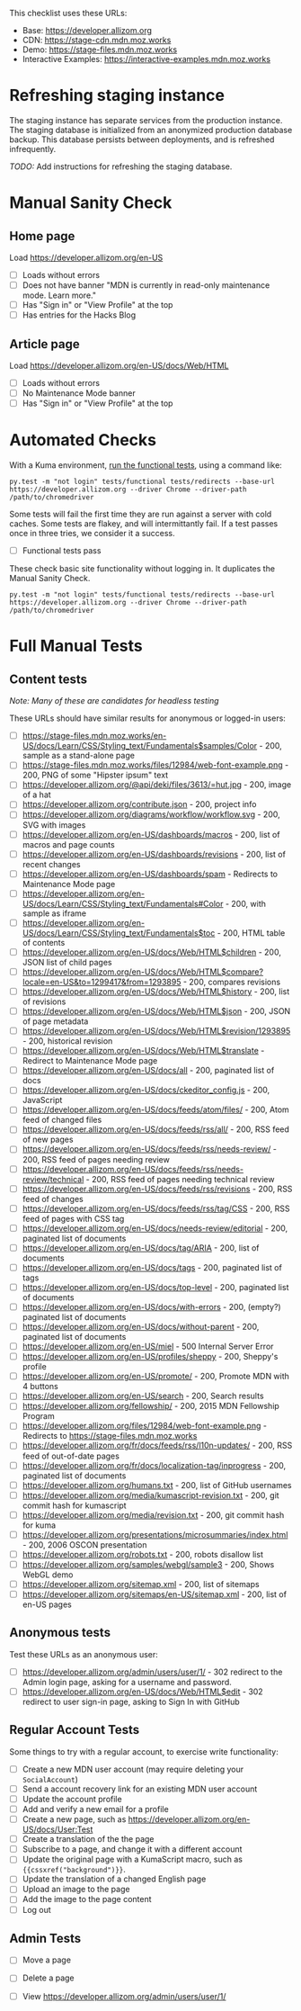 This checklist uses these URLs:

* Base: https://developer.allizom.org
* CDN: https://stage-cdn.mdn.moz.works
* Demo: https://stage-files.mdn.moz.works
* Interactive Examples: https://interactive-examples.mdn.moz.works

# Refreshing staging instance

The staging instance has separate services from the production instance. The
staging database is initialized from an anonymized production database
backup. This database persists between deployments, and is refreshed
infrequently.

*TODO:* Add instructions for refreshing the staging database.

# Manual Sanity Check

## Home page

Load https://developer.allizom.org/en-US

* [ ] Loads without errors
* [ ] Does not have banner "MDN is currently in read-only maintenance mode. Learn more."
* [ ] Has "Sign in" or "View Profile" at the top
* [ ] Has entries for the Hacks Blog

## Article page

Load https://developer.allizom.org/en-US/docs/Web/HTML

* [ ] Loads without errors
* [ ] No Maintenance Mode banner
* [ ] Has "Sign in" or "View Profile" at the top

# Automated Checks

With a Kuma environment,
[run the functional tests](https://kuma.readthedocs.io/en/latest/tests-ui.html),
using a command like:

```
py.test -m "not login" tests/functional tests/redirects --base-url https://developer.allizom.org --driver Chrome --driver-path /path/to/chromedriver
```

Some tests will fail the first time they are run against a server with cold
caches. Some tests are flakey, and will intermittantly fail. If a test passes
once in three tries, we consider it a success.

* [ ] Functional tests pass

These check basic site functionality without logging in. It duplicates the Manual Sanity Check.

```
py.test -m "not login" tests/functional tests/redirects --base-url https://developer.allizom.org --driver Chrome --driver-path /path/to/chromedriver
```

# Full Manual Tests

## Content tests

*Note: Many of these are candidates for headless testing*

These URLs should have similar results for anonymous or logged-in users:

* [ ] https://stage-files.mdn.moz.works/en-US/docs/Learn/CSS/Styling_text/Fundamentals$samples/Color - 200, sample as a stand-alone page
* [ ] https://stage-files.mdn.moz.works/files/12984/web-font-example.png - 200, PNG of some "Hipster ipsum" text
* [ ] https://developer.allizom.org/@api/deki/files/3613/=hut.jpg - 200, image of a hat
* [ ] https://developer.allizom.org/contribute.json - 200, project info
* [ ] https://developer.allizom.org/diagrams/workflow/workflow.svg - 200, SVG with images
* [ ] https://developer.allizom.org/en-US/dashboards/macros - 200, list of macros and page counts
* [ ] https://developer.allizom.org/en-US/dashboards/revisions - 200, list of recent changes
* [ ] https://developer.allizom.org/en-US/dashboards/spam - Redirects to Maintenance Mode page
* [ ] https://developer.allizom.org/en-US/docs/Learn/CSS/Styling_text/Fundamentals#Color - 200, with sample as iframe
* [ ] https://developer.allizom.org/en-US/docs/Learn/CSS/Styling_text/Fundamentals$toc - 200, HTML table of contents
* [ ] https://developer.allizom.org/en-US/docs/Web/HTML$children - 200, JSON list of child pages
* [ ] https://developer.allizom.org/en-US/docs/Web/HTML$compare?locale=en-US&to=1299417&from=1293895 - 200, compares revisions
* [ ] https://developer.allizom.org/en-US/docs/Web/HTML$history - 200, list of revisions
* [ ] https://developer.allizom.org/en-US/docs/Web/HTML$json - 200, JSON of page metadata
* [ ] https://developer.allizom.org/en-US/docs/Web/HTML$revision/1293895 - 200, historical revision
* [ ] https://developer.allizom.org/en-US/docs/Web/HTML$translate - Redirect to Maintenance Mode page
* [ ] https://developer.allizom.org/en-US/docs/all - 200, paginated list of docs
* [ ] https://developer.allizom.org/en-US/docs/ckeditor_config.js - 200, JavaScript
* [ ] https://developer.allizom.org/en-US/docs/feeds/atom/files/ - 200, Atom feed of changed files
* [ ] https://developer.allizom.org/en-US/docs/feeds/rss/all/ - 200, RSS feed of new pages
* [ ] https://developer.allizom.org/en-US/docs/feeds/rss/needs-review/ - 200, RSS feed of pages needing review
* [ ] https://developer.allizom.org/en-US/docs/feeds/rss/needs-review/technical - 200, RSS feed of pages needing technical review
* [ ] https://developer.allizom.org/en-US/docs/feeds/rss/revisions - 200, RSS feed of changes
* [ ] https://developer.allizom.org/en-US/docs/feeds/rss/tag/CSS - 200, RSS feed of pages with CSS tag
* [ ] https://developer.allizom.org/en-US/docs/needs-review/editorial - 200, paginated list of documents
* [ ] https://developer.allizom.org/en-US/docs/tag/ARIA - 200, list of documents
* [ ] https://developer.allizom.org/en-US/docs/tags - 200, paginated list of tags
* [ ] https://developer.allizom.org/en-US/docs/top-level - 200, paginated list of documents
* [ ] https://developer.allizom.org/en-US/docs/with-errors - 200, (empty?) paginated list of documents
* [ ] https://developer.allizom.org/en-US/docs/without-parent - 200, paginated list of documents
* [ ] https://developer.allizom.org/en-US/miel  - 500 Internal Server Error
* [ ] https://developer.allizom.org/en-US/profiles/sheppy - 200, Sheppy's profile
* [ ] https://developer.allizom.org/en-US/promote/ - 200, Promote MDN with 4 buttons
* [ ] https://developer.allizom.org/en-US/search - 200, Search results
* [ ] https://developer.allizom.org/fellowship/ - 200, 2015 MDN Fellowship Program
* [ ] https://developer.allizom.org/files/12984/web-font-example.png - Redirects to https://stage-files.mdn.moz.works
* [ ] https://developer.allizom.org/fr/docs/feeds/rss/l10n-updates/ - 200, RSS feed of out-of-date pages
* [ ] https://developer.allizom.org/fr/docs/localization-tag/inprogress - 200, paginated list of documents
* [ ] https://developer.allizom.org/humans.txt - 200, list of GitHub usernames
* [ ] https://developer.allizom.org/media/kumascript-revision.txt - 200, git commit hash for kumascript
* [ ] https://developer.allizom.org/media/revision.txt - 200, git commit hash for kuma
* [ ] https://developer.allizom.org/presentations/microsummaries/index.html - 200, 2006 OSCON presentation
* [ ] https://developer.allizom.org/robots.txt - 200, robots disallow list
* [ ] https://developer.allizom.org/samples/webgl/sample3 - 200, Shows WebGL demo
* [ ] https://developer.allizom.org/sitemap.xml - 200, list of sitemaps
* [ ] https://developer.allizom.org/sitemaps/en-US/sitemap.xml - 200, list of en-US pages

## Anonymous tests

Test these URLs as an anonymous user:

* [ ] https://developer.allizom.org/admin/users/user/1/ - 302 redirect to the Admin login page, asking for a username and password.
* [ ] https://developer.allizom.org/en-US/docs/Web/HTML$edit - 302 redirect to user sign-in page, asking to Sign In with GitHub

## Regular Account Tests

Some things to try with a regular account, to exercise write functionality:

* [ ] Create a new MDN user account (may require deleting your ``SocialAccount``)
* [ ] Send a account recovery link for an existing MDN user account
* [ ] Update the account profile
* [ ] Add and verify a new email for a profile
* [ ] Create a new page, such as https://developer.allizom.org/en-US/docs/User:Test
* [ ] Create a translation of the the page
* [ ] Subscribe to a page, and change it with a different account
* [ ] Update the original page with a KumaScript macro, such as ``{{cssxref("background")}}``.
* [ ] Update the translation of a changed English page
* [ ] Upload an image to the page
* [ ] Add the image to the page content
* [ ] Log out

## Admin Tests

* [ ] Move a page
* [ ] Delete a page
* [ ] View https://developer.allizom.org/admin/users/user/1/

